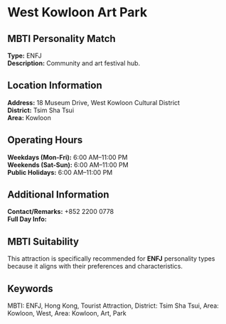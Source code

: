 # West Kowloon Art Park

## MBTI Personality Match
**Type:** ENFJ  
**Description:** Community and art festival hub.

## Location Information
**Address:** 18 Museum Drive, West Kowloon Cultural District  
**District:** Tsim Sha Tsui  
**Area:** Kowloon

## Operating Hours
**Weekdays (Mon-Fri):** 6:00 AM–11:00 PM  
**Weekends (Sat-Sun):** 6:00 AM–11:00 PM  
**Public Holidays:** 6:00 AM–11:00 PM

## Additional Information
**Contact/Remarks:** +852 2200 0778  
**Full Day Info:** 

## MBTI Suitability
This attraction is specifically recommended for **ENFJ** personality types because it aligns with their preferences and characteristics.

## Keywords
MBTI: ENFJ, Hong Kong, Tourist Attraction, District: Tsim Sha Tsui, Area: Kowloon, West, Area: Kowloon, Art, Park
